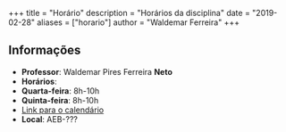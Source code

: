 +++
title = "Horário"
description = "Horários da disciplina"
date = "2019-02-28"
aliases = ["horario"]
author = "Waldemar Ferreira"
+++


## Informações

* **Professor**: Waldemar Pires Ferreira **Neto**
* **Horários**:
 * **Quarta-feira**: 8h-10h
 * **Quinta-feira**: 8h-10h
 * [Link para o calendário](https://calendar.google.com/calendar/embed?src=c_classroom5442b994%40group.calendar.google.com&ctz=America%2FRecife)
* **Local**: AEB-???

